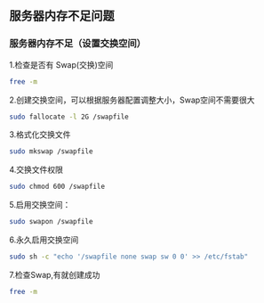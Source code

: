 ## 服务器内存不足问题

### 服务器内存不足（设置交换空间）

1.检查是否有 Swap(交换)空间

```bash
free -m
```

2.创建交换空间，可以根据服务器配置调整大小，Swap空间不需要很大

```bash
sudo fallocate -l 2G /swapfile
```

3.格式化交换文件

```bash
sudo mkswap /swapfile
```

4.交换文件权限

```bash
sudo chmod 600 /swapfile
```

5.启用交换空间：

```bash
sudo swapon /swapfile
```

6.永久启用交换空间

```bash
sudo sh -c "echo '/swapfile none swap sw 0 0' >> /etc/fstab"
```

7.检查Swap,有就创建成功

~~~bash
free -m
~~~
